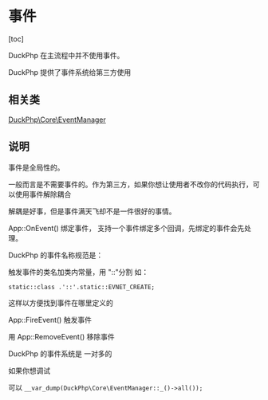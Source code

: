 # 事件

[toc]

DuckPhp 在主流程中并不使用事件。

DuckPhp 提供了事件系统给第三方使用

## 相关类

[DuckPhp\Core\EventManager](ref/Core-EventManager.md)

## 说明

事件是全局性的。

一般而言是不需要事件的。作为第三方，如果你想让使用者不改你的代码执行，可以使用事件解除耦合

解耦是好事，但是事件满天飞却不是一件很好的事情。



App::OnEvent() 绑定事件， 支持一个事件绑定多个回调，先绑定的事件会先处理。

DuckPhp 的事件名称规范是： 

触发事件的类名加类内常量，用 "::"分割
如：

```
static::class .'::'.static::EVNET_CREATE;
```
这样以方便找到事件在哪里定义的

App::FireEvent() 触发事件

用 App::RemoveEvent() 移除事件

DuckPhp 的事件系统是 一对多的

如果你想调试

可以 `__var_dump(DuckPhp\Core\EventManager::_()->all());`